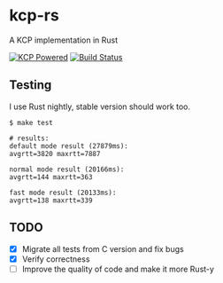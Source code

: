 # kcp-rs
A KCP implementation in Rust

[![KCP Powered](https://img.shields.io/badge/KCP-Powered-blue.svg)](https://github.com/skywind3000/kcp)
[![Build Status](https://travis-ci.org/en/kcp-rs.svg?branch=master)](https://travis-ci.org/en/kcp-rs)

## Testing
I use Rust nightly, stable version should work too.
```
$ make test

# results:
default mode result (27879ms):
avgrtt=3820 maxrtt=7887

normal mode result (20166ms):
avgrtt=144 maxrtt=363

fast mode result (20133ms):
avgrtt=138 maxrtt=339
```

## TODO
- [x] Migrate all tests from C version and fix bugs
- [x] Verify correctness
- [ ] Improve the quality of code and make it more Rust-y
